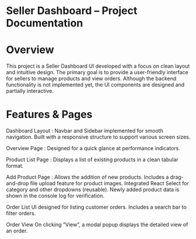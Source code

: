 # Seller Dashboard – Project Documentation

# Overview

This project is a Seller Dashboard UI developed with a focus on clean layout and intuitive design. The primary goal is to provide a user-friendly interface for sellers to manage products and view orders. Although the backend functionality is not implemented yet, the UI components are designed and partially interactive.

# Features & Pages

Dashboard Layout :
Navbar and Sidebar implemented for smooth navigation.
Built with a responsive structure to support various screen sizes.

Overview Page :
Designed for a quick glance at performance indicators.

Product List Page :
Displays a list of existing products in a clean tabular format.

Add Product Page :
Allows the addition of new products.
Includes a drag-and-drop file upload feature for product images.
Integrated React Select for category and other dropdowns (reusable).
Newly added product data is shown in the console log for verification.

Order List
UI designed for listing customer orders.
Includes a search bar to filter orders.

Order View
On clicking “View”, a modal popup displays the detailed view of an order.
